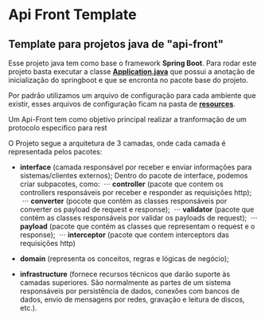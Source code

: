 # Api Front Template
## Template para projetos java de "api-front"

Esse projeto java tem como base o framework **Spring Boot**. Para rodar este projeto basta executar a classe [**Application.java**](https://github.com/Sensedia/api-front-template/blob/master/src/main/java/com/sensedia/apifront/projectname/Application.java) que possui a anotação de inicialização do springboot e que se encronta no pacote base do projeto.

Por padrão utilizamos um arquivo de configuração para cada ambiente que existir, esses arquivos de configuração ficam na pasta de 
[**resources**](https://github.com/Sensedia/api-front-template/tree/master/src/main/resources).


Um Api-Front tem como objetivo principal realizar a tranformação de um protocolo especifico para rest

O Projeto segue a arquitetura de 3 camadas, onde cada camada é representada pelos pacotes:

- **interface** (camada responsável por receber e enviar informações para sistemas/clientes externos);
  Dentro do pacote de interface, podemos criar subpacotes, como:
  ⋅⋅⋅ **controller** (pacote que contem os controllers responsáveis por receber e responder as requisições http);
  ⋅⋅⋅ **converter** (pocote que contém as classes responsáveis por converter os payload de request e response);
  ⋅⋅⋅ **validator** (pacote que contém as classes responsáveis por validar os payloads de request);
  ⋅⋅⋅ **payload** (pacote que contém as classes que representam o request e o response);
  ⋅⋅⋅ **interceptor** (pacote que contem interceptors das requisições http)

- **domain** (representa os conceitos, regras e lógicas de negócio);

- **infrastructure** (fornece recursos técnicos que darão suporte às camadas superiores. São normalmente as partes de um sistema responsáveis por persistência de dados, conexões com bancos de dados, envio de mensagens por redes, gravação e leitura de discos, etc.).
